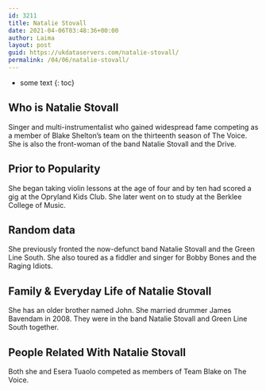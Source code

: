 ```yaml
---
id: 3211
title: Natalie Stovall
date: 2021-04-06T03:48:36+00:00
author: Laima
layout: post
guid: https://ukdataservers.com/natalie-stovall/
permalink: /04/06/natalie-stovall/
---
```


* some text
{: toc}


## Who is Natalie Stovall
                  
                  
                  
Singer and multi-instrumentalist who gained widespread fame competing as a member of Blake Shelton&#8217;s team on the thirteenth season of The Voice. She is also the front-woman of the band Natalie Stovall and the Drive. 
                  
              
            
              
            
                
                
                
## Prior to Popularity
                  
                  
                  
She began taking violin lessons at the age of four and by ten had scored a gig at the Opryland Kids Club. She later went on to study at the Berklee College of Music. 
                  
              
            
              
            
                
                
                
## Random data
                  
                  
                  
She previously fronted the now-defunct band Natalie Stovall and the Green Line South. She also toured as a fiddler and singer for Bobby Bones and the Raging Idiots. 
                  
              
            
              
            
                
                
                
## Family & Everyday Life of Natalie Stovall
                  
                  
                  
She has an older brother named John. She married drummer James Bavendam in 2008. They were in the band Natalie Stovall and Green Line South together. 
                  
              
            
              
            
                
                
                
## People Related With Natalie Stovall
                  
                  
                  
Both she and Esera Tuaolo competed as members of Team Blake on The Voice. 
                  
              
            
              
            
                
              
            
              
              
            
            
              
            
          
          
          